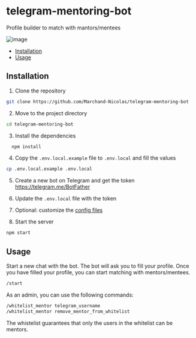 # telegram-mentoring-bot

Profile builder to match with mantors/mentees

![image](https://github.com/Marchand-Nicolas/telegram-mentoring-bot/assets/60229704/bfdb0079-731b-4df3-9024-18a52df61dde)

 - [Installation](#installation)
 - [Usage](#usage)


## Installation

1. Clone the repository
```bash	
git clone https://github.com/Marchand-Nicolas/telegram-mentoring-bot
```

2. Move to the project directory
```bash	
cd telegram-mentoring-bot
```

3. Install the dependencies
```bash
  npm install
```

4. Copy the `.env.local.example` file to `.env.local` and fill the values
```bash
cp .env.local.example .env.local
```

5. Create a new bot on Telegram and get the token
https://telegram.me/BotFather

6. Update the `.env.local` file with the token

7. Optional: customize the [config files](config/README.md)


8. Start the server
```bash
npm start
```

## Usage
Start a new chat with the bot. The bot will ask you to fill your profile. Once you have filled your profile, you can start matching with mentors/mentees.
```bash
/start
```

As an admin, you can use the following commands:
```bash
/whitelist_mentor telegram_username
/whitelist_mentor remove_mentor_from_whitelist
```
The whistelist guarantees that only the users in the whitelist can be mentors.